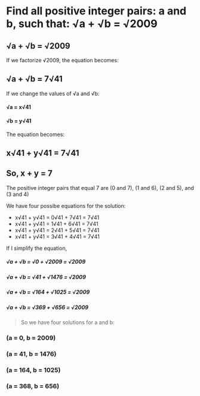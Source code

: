 # Find all positive integer pairs: a and b, such that: √a + √b = √2009

## √a + √b = √2009

If we factorize √2009, the equation becomes:
## √a + √b = 7√41

If we change the values of √a and √b:
#### √a = x√41 
#### √b = y√41

The equation becomes:
## x√41 + y√41 = 7√41
## So, x + y = 7

The positive integer pairs that equal 7 are (0 and 7), (1 and 6), (2 and 5), and (3 and 4)

We have four possibe equations for the solution:

* x√41 + y√41  = 0√41 + 7√41 = 7√41
* x√41 + y√41  = 1√41 + 6√41 = 7√41
* x√41 + y√41  = 2√41 + 5√41 = 7√41
* x√41 + y√41  = 3√41 + 4√41 = 7√41

If I simplify the equation, 
##### √a + √b  = √0 + √2009 = √2009
##### √a + √b  = √41 + √1476 = √2009
##### √a + √b  = √164 + √1025 = √2009
##### √a + √b  = √369 + √656 = √2009

> So we have four solutions for a and b: 
### (a = 0, b = 2009)
### (a = 41, b = 1476)
### (a = 164, b = 1025)
### (a = 368, b = 656)
